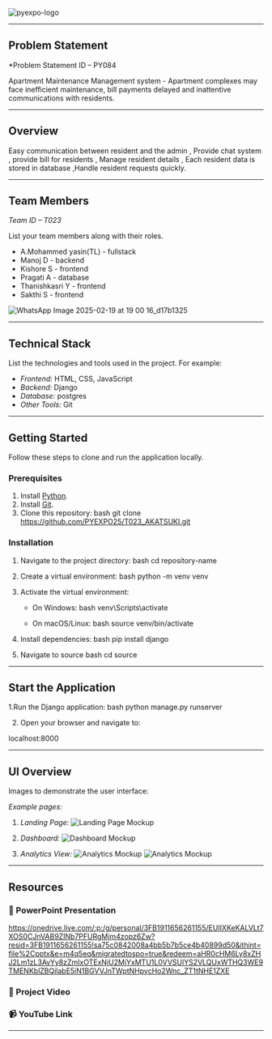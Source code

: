 ![pyexpo-logo](https://github.com/user-attachments/assets/b7e3c4f9-babf-4bd4-958b-7e7219993ed7)


---

## Problem Statement

*Problem Statement ID – PY084

Apartment Maintenance Management system - Apartment complexes may face inefficient maintenance, bill payments delayed and inattentive
communications with residents.

---

## Overview

Easy communication between resident and the admin , Provide chat system , provide bill for residents , Manage resident details , Each resident data is stored in database ,Handle resident requests quickly.


---

## Team Members

*Team ID – T023*

List your team members along with their roles.

- A.Mohammed yasin(TL) - fullstack
- Manoj D - backend
- Kishore S - frontend
- Pragati A - database
- Thanishkasri Y - frontend
- Sakthi S - frontend

![WhatsApp Image 2025-02-19 at 19 00 16_d17b1325](https://github.com/user-attachments/assets/3840db2e-483c-462e-9e18-ec5ef3ea643c)


---

## Technical Stack

List the technologies and tools used in the project. For example:

- *Frontend:* HTML, CSS, JavaScript
- *Backend:*  Django
- *Database:* postgres
- *Other Tools:* Git

---

## Getting Started

Follow these steps to clone and run the application locally.

### Prerequisites

1. Install [Python](https://www.python.org/downloads/).
2. Install [Git](https://git-scm.com/).
3. Clone this repository:
   bash
   git clone https://github.com/PYEXPO25/T023_AKATSUKI.git


### Installation

1. Navigate to the project directory:
   bash
   cd repository-name

2. Create a virtual environment:
   bash
   python -m venv venv

3. Activate the virtual environment:
   - On Windows:
     bash
     venv\Scripts\activate

   - On macOS/Linux:
     bash
     source venv/bin/activate

4. Install dependencies:
   bash
   pip install django

5. Navigate to source
   bash
   cd source


---

## Start the Application

1.Run the Django application: bash python manage.py runserver

2. Open your browser and navigate to:

 localhost:8000


---

## UI Overview

Images to demonstrate the user interface:

*Example pages:*

1. *Landing Page:*
   ![Landing Page Mockup](media/LoadingPage.png)

2. *Dashboard:*
   ![Dashboard Mockup](media/DashBoard.png)

3. *Analytics View:*
   ![Analytics Mockup](path/to/analytics-mockup.png)
   ![Analytics Mockup](media/Analytics.png)

---

## Resources

### 📄 PowerPoint Presentation
https://onedrive.live.com/:p:/g/personal/3FB1911656261155/EUIIXKeKALVLt7XOS0CJnVAB9ZlNb7PFURgMjm4zopz6Zw?resid=3FB1911656261155!sa75c0842008a4bb5b7b5ce4b40899d50&ithint=file%2Cpptx&e=m4q5eq&migratedtospo=true&redeem=aHR0cHM6Ly8xZHJ2Lm1zL3AvYy8zZmIxOTExNjU2MjYxMTU1L0VVSUlYS2VLQUxWTHQ3WE9TMENKblZBQjlabE5iN1BGVVJnTWptNHpvcHo2Wnc_ZT1tNHE1ZXE

### 🎥 Project Video


### 📹 YouTube Link


---

